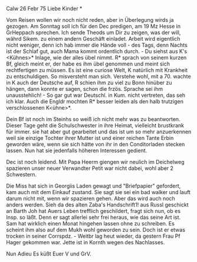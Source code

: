  Calw 26 Febr 75
Liebe Kinder <Fried>*

Vom Reisen wollen wir noch nicht reden, aber in Überlegung wirds ja gezogen. Am Sonntag soll ich für den Dec predigen, am 19 Mz Hesse in GrHeppach sprechen. Ich sende Theods um Dir zu zeigen, was der will, währd Sikem. zu einem andern Geschäft einladet. Arbeit wird eigentlich nicht weniger, denn ich hab immer die Hände voll - des Tags, denn Nachts ist der Schlaf gut, auch Mama kommt ordentlich durch. - Du siehst aus K's <Kühnes>* Inlage, wie der alles übel nimmt. R<amseyer>* sprach von seinem kurzen Bf, gleich meint er, der habe es ihm übel genommen und meint sich rechtfertigen zu müssen. Es ist eine curiose Welt, K natürlich mit Krankheit zu entschuldigen. So misversteht man sich. Verstehe wohl, mit a 70. wachte in K auch der Deutsche auf, R schien ihm zu viel zu Bonn hinüber zu hängen, dann konnte er sagen, schon die frzös. Sprache sei ihm unausstehlich! - So gar gut war Deutschl. in Kum. nicht vertreten, das seh ich klar. Auch die Engldr mochten R<amseyer>* besser leiden als den halb trutzigen verschlossenen K<ühne>*.

Dein Bf ist noch im Steinhs so weiß ich nicht mehr was zu beantworten. Dieser Tage geht die Schulschwester in ihre Heimat, vielleicht brustkrank für immer. sie hat aber gut gearbeitet und das ist um so mehr anzuerkennen weil sie einzige Tochter ihrer Mutter ist und einer reichen Tante Erbin geworden wäre, wenn sie sich hätte von ihr in den Conditorladen stecken lassen. Nun hat sie jedenfalls höheren Interessen gedient.

Dec ist noch leidend. Mit Papa Heerm giengen wir neulich im Deichelweg spazieren unser neuer Verwandter Petit war nicht dabei, wohl aber 2 Schwestern.

Die Miss hat sich in Georgiis Laden gewagt und "Briefpapier" gefordert, kam auch mit dem Einkauf zustand. Sie sagt sie sei ein bad walker und lauft darum nicht mit, wenn wir spazieren gehen. Aber das wird auch noch anders werden.
Sieh da des alten Zaba's Handschrift1! aus Russl geschickt an Barth 
Joh hat Auers Leben trefflich geschildert, fragt sich nun, ob es Insp. so läßt. Denn er sagt allerlei sehr frei heraus, wie das seine Art ist. 
Sam hat wirklich einen Monat hingehen lassen ohne zu schreiben. Es scheint ihm also auf dem Mukh wohl geworden zu sein. Doch ist er etwas trocken in seiner Corrspdz. - Weitbr lag heut wieder, da gestern Frau Pf Hager gekommen war. Jette ist in Kornth wegen des Nachlasses.

Nun Adieu Es küßt
 Euer V und GrV.
